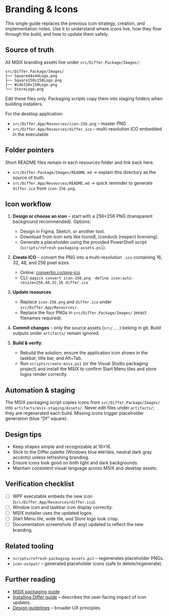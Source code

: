 # Branding & Icons

This single guide replaces the previous icon strategy, creation, and implementation notes. Use it to understand where icons live, how they flow through the build, and how to update them safely.

## Source of truth

All MSIX branding assets live under `src/Differ.Package/Images/`:

```
src/Differ.Package/Images/
├── Square44x44Logo.png
├── Square150x150Logo.png
├── Wide310x150Logo.png
└── StoreLogo.png
```

Edit these files only. Packaging scripts copy them into staging folders when building installers.

For the desktop application:

- `src/Differ.App/Resources/icon-256.png` – master PNG
- `src/Differ.App/Resources/differ.ico` – multi-resolution ICO embedded in the executable

## Folder pointers

Short README files remain in each resources folder and link back here.

- `src/Differ.Package/Images/README.md` → explain this directory as the source of truth.
- `src/Differ.App/Resources/README.md` → quick reminder to generate `differ.ico` from `icon-256.png`.

## Icon workflow

1. **Design or choose an icon** – start with a 256×256 PNG (transparent background recommended). Options:
   - Design in Figma, Sketch, or another tool.
   - Download from icon sets like Icons8, Iconduck (respect licensing).
   - Generate a placeholder using the provided PowerShell script (`scripts/refresh-packaging-assets.ps1`).

2. **Create ICO** – convert the PNG into a multi-resolution `.ico` containing 16, 32, 48, and 256 pixel sizes.
   - Online: [convertio.co/png-ico](https://convertio.co/png-ico)
   - CLI: `magick convert icon-256.png -define icon:auto-resize=256,48,32,16 differ.ico`

3. **Update resources**:
   - Replace `icon-256.png` and `differ.ico` under `src/Differ.App/Resources/`.
   - Replace the four PNGs in `src/Differ.Package/Images/` (exact filenames required).

4. **Commit changes** – only the source assets (`src/...`) belong in git. Build outputs under `artifacts/` remain ignored.

5. **Build & verify**:
   - Rebuild the solution; ensure the application icon shows in the taskbar, title bar, and Alt+Tab.
   - Run `scripts/create-msix.ps1` (or the Visual Studio packaging project) and install the MSIX to confirm Start Menu tiles and store logos render correctly.

## Automation & staging

The MSIX packaging script copies icons from `src/Differ.Package/Images/` into `artifacts/msix-staging/Assets/`. Never edit files under `artifacts/`; they are regenerated each build. Missing icons trigger placeholder generation (blue “Df” square).

## Design tips

- Keep shapes simple and recognizable at 16×16.
- Stick to the Differ palette (Windows blue `#0078D4`, neutral dark gray accents) unless refreshing branding.
- Ensure icons look good on both light and dark backgrounds.
- Maintain consistent visual language across MSIX and desktop assets.

## Verification checklist

- [ ] WPF executable embeds the new icon (`src/Differ.App/Resources/differ.ico`).
- [ ] Window icon and taskbar icon display correctly.
- [ ] MSIX installer uses the updated logos.
- [ ] Start Menu tile, wide tile, and Store logo look crisp.
- [ ] Documentation screenshots (if any) updated to reflect the new branding.

## Related tooling

- `scripts/refresh-packaging-assets.ps1` – regenerates placeholder PNGs.
- `icon-output/` – generated placeholder icons (safe to delete/regenerate).

## Further reading

- [MSIX packaging guide](../distribution/msix-packaging.md)
- [Installing Differ guide](../user-guide/installing-differ.md) – describes the user-facing impact of icon updates.
- [Design guidelines](../../DESIGN_GUIDELINES.md) – broader UX principles.
